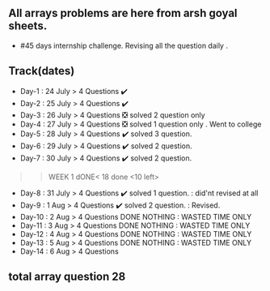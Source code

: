 ## All arrays problems are here from arsh goyal sheets. 
- #45 days internship challenge. Revising all the question daily .
## Track(dates)
- Day-1 : 24 July > 4 Questions ✔️
- Day-2 : 25 July > 4 Questions ✔️
- Day-3 : 26 July > 4 Questions ❎ solved 2 question only 
- Day-4 : 27 July > 4 Questions ❎ solved 1 question only . Went to college
- Day-5 : 28 July > 4 Questions ✔️ solved 3 question. 
- Day-6 : 29 July > 4 Questions ✔️ solved 2 question.
- Day-7 : 30 July > 4 Questions ✔️ solved 2 question.

>>WEEK 1 dONE< 18 done <10 left>   

- Day-8 : 31 July > 4 Questions ✔️ solved 1 question. : did'nt revised at all
- Day-9 :  1 Aug > 4 Questions  ✔️ solved 2 question. : Revised. 
- Day-10 : 2 Aug > 4 Questions DONE NOTHING : WASTED TIME ONLY 
- Day-11 : 3 Aug > 4 Questions DONE NOTHING : WASTED TIME ONLY
- Day-12 : 4 Aug > 4 Questions DONE NOTHING : WASTED TIME ONLY
- Day-13 : 5 Aug > 4 Questions DONE NOTHING : WASTED TIME ONLY
- Day-14 : 6 Aug > 4 Questions  
 
## total array question 28  

